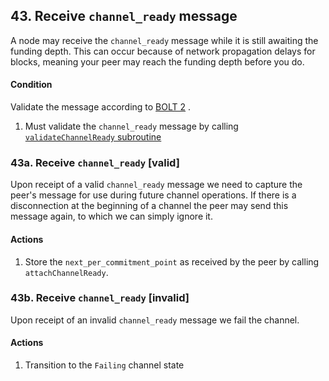 ## 43. Receive `channel_ready` message

A node may receive the `channel_ready` message while it is still awaiting the funding depth. This can occur because of network propagation delays for blocks, meaning your peer may reach the funding depth before you do.

#### Condition

Validate the message according to [BOLT 2](https://github.com/lightning/bolts/blob/master/02-peer-protocol.md#the-channel_ready-message) .

1. Must validate the `channel_ready` message by calling [`validateChannelReady` subroutine](../routines/validateChannelReady.md)

### 43a. Receive `channel_ready` [valid]

Upon receipt of a valid `channel_ready` message we need to capture the peer's message for use during future channel operations. If there is a disconnection at the beginning of a channel the peer may send this message again, to which we can simply ignore it.

#### Actions

1. Store the `next_per_commitment_point` as received by the peer by calling `attachChannelReady`.

### 43b. Receive `channel_ready` [invalid]

Upon receipt of an invalid `channel_ready` message we fail the channel.

#### Actions

1. Transition to the `Failing` channel state
